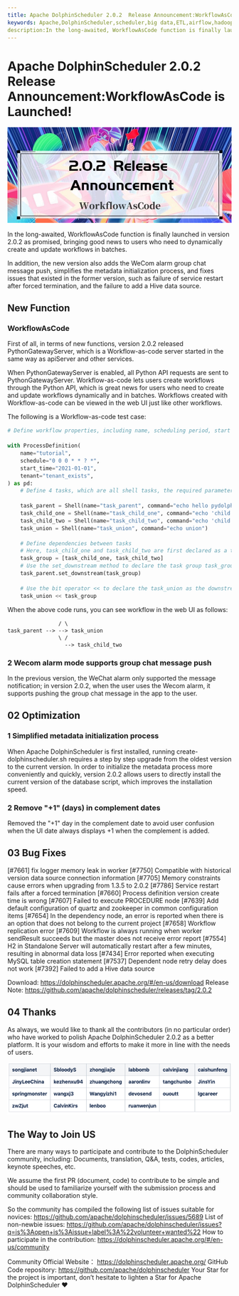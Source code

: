 ```yaml
---
title: Apache DolphinScheduler 2.0.2  Release Announcement:WorkflowAsCode is Launched!
keywords: Apache,DolphinScheduler,scheduler,big data,ETL,airflow,hadoop,orchestration,dataops,2.0.2
description:In the long-awaited, WorkflowAsCode function is finally launched in version 2.0.2 as promised, bringing good news to users who need to dynamically create and update workflows in batches.
---
```


# Apache DolphinScheduler 2.0.2 Release Announcement:WorkflowAsCode is Launched!

<div align=center>
<img src="/img/2022-1-13/1_3XcwBeN5HkBzZ76zXDcigw.jpeg"/>
</div>

In the long-awaited, WorkflowAsCode function is finally launched in version 2.0.2 as promised, bringing good news to users who need to dynamically create and update workflows in batches.

In addition, the new version also adds the WeCom alarm group chat message push, simplifies the metadata initialization process, and fixes issues that existed in the former version, such as failure of service restart after forced termination, and the failure to add a Hive data source.

## New Function

### WorkflowAsCode

First of all, in terms of new functions, version 2.0.2 released PythonGatewayServer, which is a Workflow-as-code server started in the same way as apiServer and other services.

When PythonGatewayServer is enabled, all Python API requests are sent to PythonGatewayServer. Workflow-as-code lets users create workflows through the Python API, which is great news for users who need to create and update workflows dynamically and in batches. Workflows created with Workflow-as-code can be viewed in the web UI just like other workflows.

The following is a Workflow-as-code test case:

```py
# Define workflow properties, including name, scheduling period, start time, tenant, etc.

with ProcessDefinition(
    name="tutorial",
    schedule="0 0 0 * * ? *",
    start_time="2021-01-01",
    tenant="tenant_exists",
) as pd:
    # Define 4 tasks, which are all shell tasks, the required parameters of shell tasks are task name, command information, here are all the shell commands of echo

    task_parent = Shell(name="task_parent", command="echo hello pydolphinscheduler")
    task_child_one = Shell(name="task_child_one", command="echo 'child one'")
    task_child_two = Shell(name="task_child_two", command="echo 'child two'")
    task_union = Shell(name="task_union", command="echo union")

    # Define dependencies between tasks
    # Here, task_child_one and task_child_two are first declared as a task group through python's list
    task_group = [task_child_one, task_child_two]
    # Use the set_downstream method to declare the task group task_group as the downstream of task_parent, and declare the upstream through set_upstream
    task_parent.set_downstream(task_group)

    # Use the bit operator << to declare the task_union as the downstream of the task_group, and support declaration through the bit operator >>
    task_union << task_group

```

When the above code runs, you can see workflow in the web UI as follows:

```--> task_child_one
                / \
task_parent --> --> task_union
                \ /
                  --> task_child_two
```

### 2 Wecom alarm mode supports group chat message push

In the previous version, the WeChat alarm only supported the message notification; in version 2.0.2, when the user uses the Wecom alarm, it supports pushing the group chat message in the app to the user.

## 02 Optimization

### 1 Simplified metadata initialization process

When Apache DolphinScheduler is first installed, running create-dolphinscheduler.sh requires a step by step upgrade from the oldest version to the current version. In order to initialize the metadata process more conveniently and quickly, version 2.0.2 allows users to directly install the current version of the database script, which improves the installation speed.

### 2 Remove "+1" (days) in complement dates

Removed the "+1" day in the complement date to avoid user confusion when the UI date always displays +1 when the complement is added.

## 03 Bug Fixes

[#7661] fix logger memory leak in worker
[#7750] Compatible with historical version data source connection information
[#7705] Memory constraints cause errors when upgrading from 1.3.5 to 2.0.2
[#7786] Service restart fails after a forced termination
[#7660] Process definition version create time is wrong
[#7607] Failed to execute PROCEDURE node
[#7639] Add default configuration of quartz and zookeeper in common configuration items
[#7654] In the dependency node, an error is reported when there is an option that does not belong to the current project
[#7658] Workflow replication error
[#7609] Workflow is always running when worker sendResult succeeds but the master does not receive error report
[#7554] H2 in Standalone Server will automatically restart after a few minutes, resulting in abnormal data loss
[#7434] Error reported when executing MySQL table creation statement
[#7537] Dependent node retry delay does not work
[#7392] Failed to add a Hive data source

Download: https://dolphinscheduler.apache.org/#/en-us/download
Release Note: https://github.com/apache/dolphinscheduler/releases/tag/2.0.2

## 04 Thanks

As always, we would like to thank all the contributors (in no particular order) who have worked to polish Apache DolphinScheduler 2.0.2 as a better platform. It is your wisdom and efforts to make it more in line with the needs of users.

<div align=center>
<img src="/img/2022-1-13/1_IFBxUh2I0LFWF3Jkwz1e5g.png"/>
</div>

## The Way to Join US

There are many ways to participate and contribute to the DolphinScheduler community, including:
Documents, translation, Q&A, tests, codes, articles, keynote speeches, etc.

We assume the first PR (document, code) to contribute to be simple and should be used to familiarize yourself with the submission process and community collaboration style.

So the community has compiled the following list of issues suitable for novices: https://github.com/apache/dolphinscheduler/issues/5689
List of non-newbie issues: https://github.com/apache/dolphinscheduler/issues?q=is%3Aopen+is%3Aissue+label%3A%22volunteer+wanted%22
How to participate in the contribution: https://dolphinscheduler.apache.org/#/en-us/community

Community Official Website：
https://dolphinscheduler.apache.org/
GitHub Code repository:
https://github.com/apache/dolphinscheduler
Your Star for the project is important, don’t hesitate to lighten a Star for Apache DolphinScheduler ❤️

